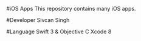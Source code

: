 #iOS Apps
This repository contains many iOS apps.

#Developer 
Sivcan Singh 

#Language 
Swift 3 & Objective C
Xcode 8 
